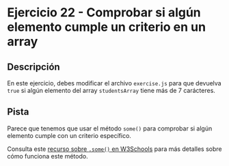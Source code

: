 # Ejercicio 22 - Comprobar si algún elemento cumple un criterio en un array

## Descripción

En este ejercicio, debes modificar el archivo `exercise.js` para que devuelva `true` si algún elemento del array `studentsArray` tiene más de 7 carácteres.

## Pista

Parece que tenemos que usar el método `some()` para comprobar si algún elemento cumple con un criterio específico.

Consulta este [recurso sobre `.some()` en W3Schools](https://www.w3schools.com/jsref/jsref_some.asp) para más detalles sobre cómo funciona este método.
